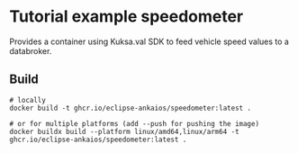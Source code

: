 # Tutorial example speedometer

Provides a container using Kuksa.val SDK to feed vehicle speed values to a databroker.

## Build

```shell
# locally
docker build -t ghcr.io/eclipse-ankaios/speedometer:latest .

# or for multiple platforms (add --push for pushing the image)
docker buildx build --platform linux/amd64,linux/arm64 -t ghcr.io/eclipse-ankaios/speedometer:latest .
```
